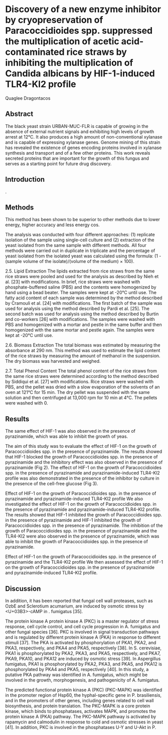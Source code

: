 # Discovery of a new enzyme inhibitor by cryopreservation of Paracoccidioides spp. suppressed the multiplication of acetic acid-contaminated rice straws by inhibiting the multiplication of Candida albicans by HIF-1-induced TLR4-Kl2 profile
Quaglee Dragontacos


## Abstract
The black yeast strain URBAN-MUC-FLR is capable of growing in the absence of external nutrient signals and exhibiting high levels of growth arrest at 12°C. It also produces a high amount of non-conventional xylanase and is capable of expressing xylanase genes. Genome mining of this strain has revealed the existence of genes encoding proteins involved in xylanase synthesis and transport and of a few other proteins. This work reveals secreted proteins that are important for the growth of this fungus and serves as a starting point for future drug discovery.


## Introduction
.


## Methods
This method has been shown to be superior to other methods due to lower energy, higher accuracy and less energy cos.

The analysis was conducted with four different approaches: (1) replicate isolation of the sample using single-cell culture and (2) extraction of the yeast isolated from the same sample with different methods. All four methods were carried out in duplicate in triplicate and the percentage of yeast isolated from the isolated yeast was calculated using the formula: (1 - (sample volume of the isolate)/(volume of the medium) × 100).

2.5. Lipid Extraction
The lipids extracted from rice straws from the same rice straws were pooled and used for the analysis as described by Nieh et al. [23] with modifications. In brief, rice straws were washed with phosphate-buffered saline (PBS) and the contents were homogenized by hand using a bead beater. The samples were kept at -20°C until use. The fatty acid content of each sample was determined by the method described by Cramouli et al. [24] with modifications. The first batch of the sample was used for analysis using the method described by Pardi et al. [25]. The second batch was used for analysis using the method described by Burtin and co-workers [26] with modifications. The samples were washed with PBS and homogenized with a mortar and pestle in the same buffer and then homogenized with the same mortar and pestle again. The samples were kept at -20°C until use.

2.6. Biomass Extraction
The total biomass was estimated by measuring the absorbance at 290 nm. This method was used to estimate the lipid content of the rice straws by measuring the amount of methanol in the suspension. The dry biomass was harvested and weighed.

2.7. Total Phenol Content
The total phenol content of the rice straws from the same rice straws were determined according to the method described by Siddiqui et al. [27] with modifications. Rice straws were washed with PBS, and the pellet was dried with a slow evaporation of the solvents of an oven at 121°C for 15 min. The dry pellet was suspended with the same solution and then centrifuged at 13,000 rpm for 10 min at 4°C. The pellets were washed with 0.


## Results
The same effect of HIF-1 was also observed in the presence of pyrazinamide, which was able to inhibit the growth of yeas.

The aim of this study was to evaluate the effect of HIF-1 on the growth of Paracoccidioides spp. in the presence of pyrazinamide. The results showed that HIF-1 blocked the growth of Paracoccidioides spp. in the presence of pyrazinamide and the inhibitory effect was also observed in the presence of pyrazinamide (Fig 2). The effect of HIF-1 on the growth of Paracoccidioides spp. in the presence of pyrazinamide and pyrazinamide-induced TLR4-Kl2 profile was also demonstrated in the presence of the inhibitor by culture in the presence of the cell-free glucose (Fig 3).

Effect of HIF-1 on the growth of Paracoccidioides spp. in the presence of pyrazinamide and pyrazinamide-induced TLR4-Kl2 profile
We also investigated the effect of HIF-1 on the growth of Paracoccidioides spp. in the presence of pyrazinamide and pyrazinamide-induced TLR4-Kl2 profile. The results showed that HIF-1 inhibited the growth of Paracoccidioides spp. in the presence of pyrazinamide and HIF-1 inhibited the growth of Paracoccidioides spp. in the presence of pyrazinamide. The inhibition of the growth of Paracoccidioides spp. in the presence of pyrazinamide and the TLR4-Kl2 were also observed in the presence of pyrazinamide, which was able to inhibit the growth of Paracoccidioides spp. in the presence of pyrazinamide.

Effect of HIF-1 on the growth of Paracoccidioides spp. in the presence of pyrazinamide and the TLR4-Kl2 profile
We then assessed the effect of HIF-1 on the growth of Paracoccidioides spp. in the presence of pyrazinamide and pyrazinamide-induced TLR4-Kl2 profile.


## Discussion
In addition, it has been reported that fungal cell wall proteases, such as OzbE and Sclerotium acumarium, are induced by osmotic stress by <U+03B3>-cAMP in . fumigatus [35].

The protein kinase A protein kinase A (PKC) is a master regulator of stress response, cell cycle control, and cell cycle progression in A. fumigatus and other fungal species [36]. PKC is involved in signal transduction pathways and is regulated by different protein kinase A (PKA) in response to different stimuli [37]. The PKA is activated by phosphorylation of PKA1, PKA2, and PKA3, respectively, and PKA4 and PKA5, respectively [38]. In S. cerevisiae, PKA1 is phosphorylated by PKA2, PKA3, and PKA5, respectively, and PKA7, PKA9, PKA10, and PKA12 are induced by osmotic stress [39]. In Aspergillus fumigatus, PKA1 is phosphorylated by PKA2, PKA3, and PKA5, and PKA12 is phosphorylated by PKA4 and PKA5, respectively [40]. In this study, a putative PKA pathway was identified in A. fumigatus, which might be involved in the growth, morphogenesis, and pathogenicity of A. fumigatus.

The predicted functional protein kinase A (PKC) (PKC-MAPK) was identified in the promoter region of Hsp60, the hyphal-specific gene in P. brasiliensis, and in the promoters of other genes, including genes related to cell wall biosynthesis, and protein translation. The PKC-MAPK is a core protein kinase, which binds to phosphatases, activates MAPK, and promotes the protein kinase A (PKA) pathway. The PKC-MAPK pathway is activated by rapamycin and calmodulin in response to cold and osmotic stresses in yeast [41]. In addition, PKC is involved in the phosphatases U-Y and U-Akt in P.
